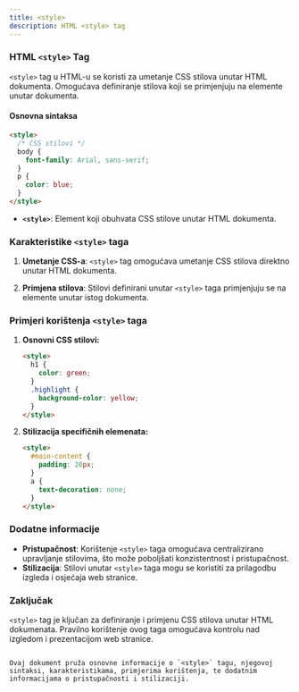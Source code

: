 ```yaml
---
title: <style>
description: HTML <style> tag
---
```


### HTML `<style>` Tag

`<style>` tag u HTML-u se koristi za umetanje CSS stilova unutar HTML dokumenta. Omogućava definiranje stilova koji se primjenjuju na elemente unutar dokumenta.

#### Osnovna sintaksa

```html
<style>
  /* CSS stilovi */
  body {
    font-family: Arial, sans-serif;
  }
  p {
    color: blue;
  }
</style>
```

- **`<style>`**: Element koji obuhvata CSS stilove unutar HTML dokumenta.

### Karakteristike `<style>` taga

1. **Umetanje CSS-a**:
   `<style>` tag omogućava umetanje CSS stilova direktno unutar HTML dokumenta.

2. **Primjena stilova**:
   Stilovi definirani unutar `<style>` taga primjenjuju se na elemente unutar istog dokumenta.

### Primjeri korištenja `<style>` taga

1. **Osnovni CSS stilovi:**

   ```html
   <style>
     h1 {
       color: green;
     }
     .highlight {
       background-color: yellow;
     }
   </style>
   ```

2. **Stilizacija specifičnih elemenata:**
   ```html
   <style>
     #main-content {
       padding: 20px;
     }
     a {
       text-decoration: none;
     }
   </style>
   ```

### Dodatne informacije

- **Pristupačnost**: Korištenje `<style>` taga omogućava centralizirano upravljanje stilovima, što može poboljšati konzistentnost i pristupačnost.
- **Stilizacija**: Stilovi unutar `<style>` taga mogu se koristiti za prilagodbu izgleda i osjećaja web stranice.

### Zaključak

`<style>` tag je ključan za definiranje i primjenu CSS stilova unutar HTML dokumenata. Pravilno korištenje ovog taga omogućava kontrolu nad izgledom i prezentacijom web stranice.

```

Ovaj dokument pruža osnovne informacije o `<style>` tagu, njegovoj sintaksi, karakteristikama, primjerima korištenja, te dodatnim informacijama o pristupačnosti i stilizaciji.
```
